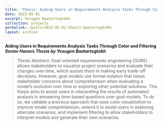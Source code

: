 ```yaml
---
title: 'Thesis: Aiding Users in Requirements Analysis Tasks Through Color and Filtering'
date: 2023-05-01
excerpt: Yesugen Baatartogtokh
collection: projects
permalink: /posts/2023-05-01-thesis-baatartogtokh
layout: archive
---
```


**Aiding Users in Requirements Analysis Tasks Through Color and Filtering**  
**_Senior Honors Thesis by Yesugen Baatartogtokh_**   


>_Thesis Abstract:_
Goal-oriented requirements engineering (GORE) allows stakeholders to visualize project scenarios and evaluate their changes over time, which assists them in making early trade-off decisions. However, goal models use formal notation that raises stakeholder concerns about comprehension when evaluating a model’s evolution over time or exploring other potential solutions. This thesis aims to assist users in interpreting the results of automated analysis in answering time-based questions over goal models. To do so, we validate a previous approach that uses color visualization to improve model comprehension, extend it to assist users in exploring alternate scenarios, and implement filtering to allow stakeholders to interpret models and generate their own scenarios.

